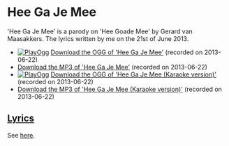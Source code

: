 # Hee Ga Je Mee

'Hee Ga Je Mee' is a parody on 'Hee Goade Mee' by
Gerard van Maasakkers. The lyrics written by me on the 21st of June
2013.

- [![PlayOgg](http://static.fsf.org/playogg/Play_ogg_80x15.png "I support PlayOgg!")](http://playogg.org)
  [Download the OGG of 'Hee Ga Je Mee'](http://www.richelbilderbeek.nl/CD07_HeeGaJeMee20130622.ogg)
  (recorded on 2013-06-22)
- [Download the MP3 of 'Hee Ga Je Mee'](http://www.richelbilderbeek.nl/CD07_HeeGaJeMee20130622.mp3)
  (recorded on 2013-06-22)
- [![PlayOgg](http://static.fsf.org/playogg/Play_ogg_80x15.png "I support PlayOgg!")](http://playogg.org)
  [Download the OGG of 'Hee Ga Je Mee (Karaoke version)'](http://www.richelbilderbeek.nl/CD07_HeeGaJeMee20130622Karaoke.ogg)
  (recorded on 2013-06-22)
- [Download the MP3 of 'Hee Ga Je Mee (Karaoke version)'](http://www.richelbilderbeek.nl/CD07_HeeGaJeMee20130622Karaoke.mp3)
  (recorded on 2013-06-22)

## [Lyrics](58_hee_ga_je_mee.txt)

See [here](58_hee_ga_je_mee.txt).
